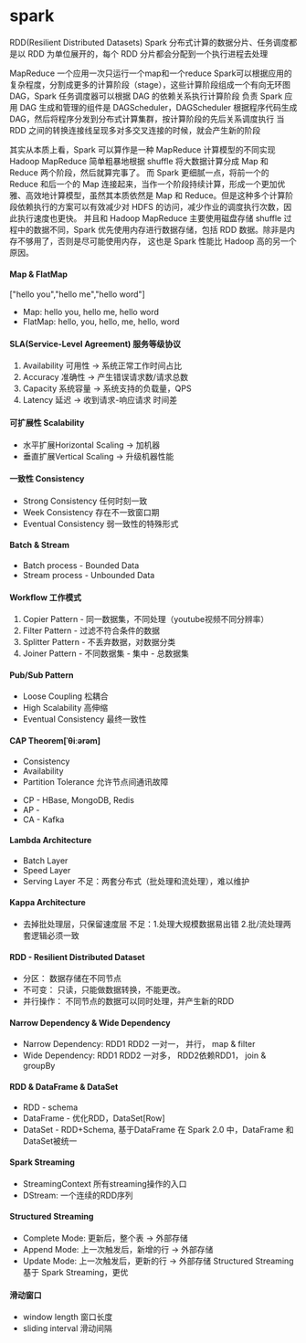 # spark

RDD(Resilient Distributed Datasets)
Spark 分布式计算的数据分片、任务调度都是以 RDD 为单位展开的，每个 RDD 分片都会分配到一个执行进程去处理

MapReduce 一个应用一次只运行一个map和一个reduce
Spark可以根据应用的复杂程度，分割成更多的计算阶段（stage），这些计算阶段组成一个有向无环图 DAG，Spark 任务调度器可以根据 DAG 的依赖关系执行计算阶段
负责 Spark 应用 DAG 生成和管理的组件是 DAGScheduler，DAGScheduler 根据程序代码生成 DAG，然后将程序分发到分布式计算集群，按计算阶段的先后关系调度执行
当 RDD 之间的转换连接线呈现多对多交叉连接的时候，就会产生新的阶段

其实从本质上看，Spark 可以算作是一种 MapReduce 计算模型的不同实现
Hadoop MapReduce 简单粗暴地根据 shuffle 将大数据计算分成 Map 和 Reduce 两个阶段，然后就算完事了。
而 Spark 更细腻一点，将前一个的 Reduce 和后一个的 Map 连接起来，当作一个阶段持续计算，形成一个更加优雅、高效地计算模型，虽然其本质依然是 Map 和 Reduce。但是这种多个计算阶段依赖执行的方案可以有效减少对 HDFS 的访问，减少作业的调度执行次数，因此执行速度也更快。
并且和 Hadoop MapReduce 主要使用磁盘存储 shuffle 过程中的数据不同，Spark 优先使用内存进行数据存储，包括 RDD 数据。除非是内存不够用了，否则是尽可能使用内存， 这也是 Spark 性能比 Hadoop 高的另一个原因。

#### Map & FlatMap
["hello you","hello me","hello word"]
- Map: hello you, hello me, hello word
- FlatMap: hello, you, hello, me, hello, word

#### SLA(Service-Level Agreement) 服务等级协议
1. Availability 可用性 -> 系统正常工作时间占比
2. Accuracy 准确性 -> 产生错误请求数/请求总数
3. Capacity 系统容量 -> 系统支持的负载量，QPS
4. Latency 延迟 -> 收到请求-响应请求 时间差

#### 可扩展性 Scalability
- 水平扩展Horizontal Scaling -> 加机器
- 垂直扩展Vertical Scaling -> 升级机器性能

#### 一致性 Consistency
- Strong Consistency 任何时刻一致
- Week Consistency 存在不一致窗口期
- Eventual Consistency 弱一致性的特殊形式

#### Batch & Stream
- Batch process - Bounded Data
- Stream process - Unbounded Data

#### Workflow 工作模式
1. Copier Pattern - 同一数据集，不同处理（youtube视频不同分辨率）
2. Filter Pattern - 过滤不符合条件的数据
3. Splitter Pattern - 不丢弃数据，对数据分类
4. Joiner Pattern - 不同数据集 - 集中 - 总数据集

#### Pub/Sub Pattern
- Loose Coupling 松耦合
- High Scalability 高伸缩
- Eventual Consistency 最终一致性

#### CAP Theorem[ˈθiːərəm]
- Consistency
- Availability
- Partition Tolerance 允许节点间通讯故障

* CP - HBase, MongoDB, Redis
* AP -
* CA - Kafka

#### Lambda Architecture
- Batch Layer
- Speed Layer
- Serving Layer
不足：两套分布式（批处理和流处理），难以维护

#### Kappa Architecture
- 去掉批处理层，只保留速度层
不足：1.处理大规模数据易出错 2.批/流处理两套逻辑必须一致

#### RDD - Resilient Distributed Dataset
- 分区： 数据存储在不同节点
- 不可变： 只读，只能做数据转换，不能更改。
- 并行操作： 不同节点的数据可以同时处理，并产生新的RDD

#### Narrow Dependency & Wide Dependency
- Narrow Dependency: RDD1 RDD2 一对一， 并行， map & filter
- Wide Dependency: RDD1 RDD2 一对多， RDD2依赖RDD1， join & groupBy

#### RDD & DataFrame & DataSet
- RDD - schema
- DataFrame - 优化RDD，DataSet[Row]
- DataSet - RDD+Schema, 基于DataFrame
在 Spark 2.0 中，DataFrame 和 DataSet被统一

#### Spark Streaming
- StreamingContext 所有streaming操作的入口
- DStream: 一个连续的RDD序列

#### Structured Streaming
- Complete Mode: 更新后，整个表 -> 外部存储
- Append Mode: 上一次触发后，新增的行 -> 外部存储
- Update Mode: 上一次触发后，更新的行 -> 外部存储
Structured Streaming 基于 Spark Streaming，更优

#### 滑动窗口
- window length 窗口长度
- sliding interval 滑动间隔

